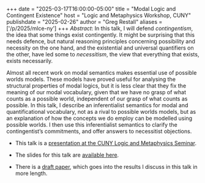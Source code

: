 +++
date = "2025-03-17T16:00:00-05:00"
title = "Modal Logic and Contingent Existence"
host = "Logic and Metaphysics Workshop, CUNY"
publishdate = "2025-02-26"
author = "Greg Restall"
aliases = ['/p/2025/mlce-ny']
+++
*Abstract*: 
In this talk, I will defend *contingentism*, the idea that some things exist
contingently. It might be surprising that this needs defence, but natural
reasoning principles concerning possibility and necessity on the one hand, and
the existential and universal quantifiers on the other, have led some to
_necessitism_, the view that everything that exists, exists necessarily.

Almost all recent work on modal semantics makes essential use of possible
worlds models. These models have proved useful for analysing the structural
properties of modal logics, but it is less clear that they fix the meaning of
our modal vocabulary, given that we have no grasp of what counts as a possible
world, independent of our grasp of what counts as possible. In this talk, I
describe an  inferentialist semantics for modal and quantificational
vocabulary, not as a rival to possible worlds models, but as an explanation of
how the concepts we do employ can be modelled using possible worlds. I then use
this inferentialist semantics to clarify the contingentist’s commitments, and
offer answers to necessitist objections.


* This talk is a [presentation at the CUNY Logic and Metaphysics Seminar](https://logic.commons.gc.cuny.edu/2025/02/24/modal-logic-and-contingent-existence-greg-restall/).

* The slides for this talk are [available here](https://www.icloud.com/iclouddrive/0c86DywXlPCAU_xxDot10CpXQ#mlce-cuny).

* There is a [draft paper](https://consequently.org/writing/mlce-ge2/), which
  goes into the results I discuss in this talk in more length.


